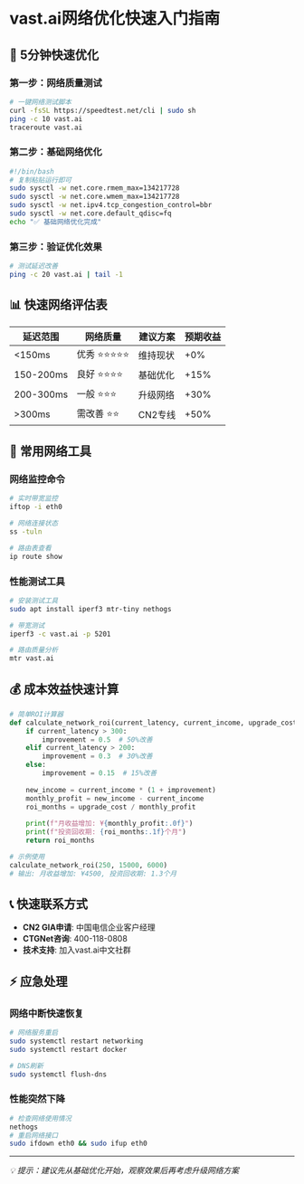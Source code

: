 # vast.ai网络优化快速入门指南

## 🚀 5分钟快速优化

### 第一步：网络质量测试

```bash
# 一键网络测试脚本
curl -fsSL https://speedtest.net/cli | sudo sh
ping -c 10 vast.ai
traceroute vast.ai
```

### 第二步：基础网络优化

```bash
#!/bin/bash
# 复制粘贴运行即可
sudo sysctl -w net.core.rmem_max=134217728
sudo sysctl -w net.core.wmem_max=134217728
sudo sysctl -w net.ipv4.tcp_congestion_control=bbr
sudo sysctl -w net.core.default_qdisc=fq
echo "✅ 基础网络优化完成"
```

### 第三步：验证优化效果

```bash
# 测试延迟改善
ping -c 20 vast.ai | tail -1
```

## 📊 快速网络评估表

| 延迟范围 | 网络质量 | 建议方案 | 预期收益 |
|----------|----------|----------|----------|
| <150ms | 优秀 ⭐⭐⭐⭐⭐ | 维持现状 | +0% |
| 150-200ms | 良好 ⭐⭐⭐⭐ | 基础优化 | +15% |
| 200-300ms | 一般 ⭐⭐⭐ | 升级网络 | +30% |
| >300ms | 需改善 ⭐⭐ | CN2专线 | +50% |

## 🔧 常用网络工具

### 网络监控命令
```bash
# 实时带宽监控
iftop -i eth0

# 网络连接状态
ss -tuln

# 路由表查看
ip route show
```

### 性能测试工具
```bash
# 安装测试工具
sudo apt install iperf3 mtr-tiny nethogs

# 带宽测试
iperf3 -c vast.ai -p 5201

# 路由质量分析
mtr vast.ai
```

## 💰 成本效益快速计算

```python
# 简单ROI计算器
def calculate_network_roi(current_latency, current_income, upgrade_cost):
    if current_latency > 300:
        improvement = 0.5  # 50%改善
    elif current_latency > 200:
        improvement = 0.3  # 30%改善
    else:
        improvement = 0.15  # 15%改善
    
    new_income = current_income * (1 + improvement)
    monthly_profit = new_income - current_income
    roi_months = upgrade_cost / monthly_profit
    
    print(f"月收益增加: ¥{monthly_profit:.0f}")
    print(f"投资回收期: {roi_months:.1f}个月")
    return roi_months

# 示例使用
calculate_network_roi(250, 15000, 6000)
# 输出: 月收益增加: ¥4500, 投资回收期: 1.3个月
```

## 📞 快速联系方式

- **CN2 GIA申请**: 中国电信企业客户经理
- **CTGNet咨询**: 400-118-0808
- **技术支持**: 加入vast.ai中文社群

## ⚡ 应急处理

### 网络中断快速恢复
```bash
# 网络服务重启
sudo systemctl restart networking
sudo systemctl restart docker

# DNS刷新
sudo systemctl flush-dns
```

### 性能突然下降
```bash
# 检查网络使用情况
nethogs
# 重启网络接口
sudo ifdown eth0 && sudo ifup eth0
```

---

*💡 提示：建议先从基础优化开始，观察效果后再考虑升级网络方案* 